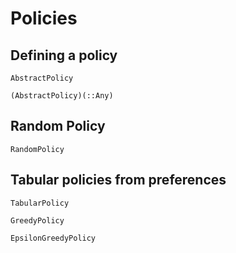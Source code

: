 # Policies

## Defining a policy

```@docs
AbstractPolicy
```

```@docs
(AbstractPolicy)(::Any)
```

## Random Policy

```@docs
RandomPolicy
```

## Tabular policies from preferences

```@docs
TabularPolicy
```

```@docs
GreedyPolicy
```

```@docs
EpsilonGreedyPolicy
```
